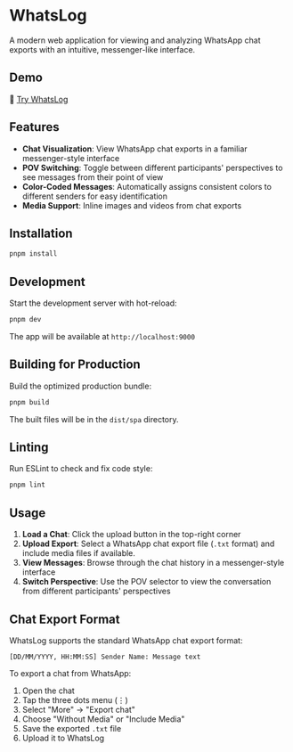 # WhatsLog

A modern web application for viewing and analyzing WhatsApp chat exports with an intuitive, messenger-like interface.

## Demo

🚀 [Try WhatsLog](https://kiangkuang.github.io/WhatsLog/)

## Features

- **Chat Visualization**: View WhatsApp chat exports in a familiar messenger-style interface
- **POV Switching**: Toggle between different participants' perspectives to see messages from their point of view
- **Color-Coded Messages**: Automatically assigns consistent colors to different senders for easy identification
- **Media Support**: Inline images and videos from chat exports

## Installation

```bash
pnpm install
```

## Development

Start the development server with hot-reload:

```bash
pnpm dev
```

The app will be available at `http://localhost:9000`

## Building for Production

Build the optimized production bundle:

```bash
pnpm build
```

The built files will be in the `dist/spa` directory.

## Linting

Run ESLint to check and fix code style:

```bash
pnpm lint
```

## Usage

1. **Load a Chat**: Click the upload button in the top-right corner
2. **Upload Export**: Select a WhatsApp chat export file (`.txt` format) and include media files if available.
3. **View Messages**: Browse through the chat history in a messenger-style interface
4. **Switch Perspective**: Use the POV selector to view the conversation from different participants' perspectives

## Chat Export Format

WhatsLog supports the standard WhatsApp chat export format:

```
[DD/MM/YYYY, HH:MM:SS] Sender Name: Message text
```

To export a chat from WhatsApp:
1. Open the chat
2. Tap the three dots menu (⋮)
3. Select "More" → "Export chat"
4. Choose "Without Media" or "Include Media"
5. Save the exported `.txt` file
6. Upload it to WhatsLog

